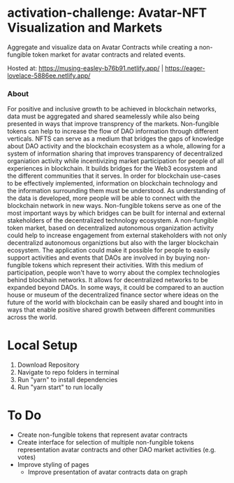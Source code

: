 # activation-challenge: Avatar-NFT Visualization and Markets

Aggregate and visualize data on Avatar Contracts while creating a non-fungible token market for avatar contracts and related events.

Hosted at: https://musing-easley-b76b91.netlify.app/  | https://eager-lovelace-5886ee.netlify.app/

### About 
For positive and inclusive growth to be achieved in blockchain networks, data must be aggregated and shared seamelessly while also being presented in ways that improve transprency of the markets.  Non-fungible tokens can help to increase the flow of DAO information through different verticals. NFTS can serve as a medium that bridges the gaps of knowledge about DAO activity and the blockchain ecosystem as a whole, allowing for a system of information sharing that improves transparency of decentralized organiation activity while incentivizing market participation for people of all experiences in blockchain. It builds bridges for the Web3 ecosystem and the different communities that it serves. In order for blockchain use-cases to be effectively implemented, information on blockchain technology and the information surrounding them must be understood. As understanding of the data is developed, more people will be able to connect with the blockchain network in new ways.
Non-fungible tokens serve as one of the most important ways by which bridges can be built for internal and external stakeholders of the decentralized technology ecosystem. A non-fungible token market, based on decentralized autonomous organization activity could help to increase engagement from external stakeholders with not only decentralizd autonomous organiztions but also with the larger blockchain ecosystem. The application could make it possible for people to easily support activities and events that DAOs are involved in by buying non-fungible tokens which represent their activities. With this medium of participation, people won't have to worry about the complex technologies behind blockhain networks. It allows for decentralized networks to be expanded beyond DAOs. In some ways, it could be compared to an auction house or museum of the decentralized finance sector where ideas on the future of the world with blockchain can be easily shared and bought into in ways that enable positive shared growth between different communities across the world.


# Local Setup

1. Download Repository
2. Navigate to repo folders in terminal
3. Run "yarn" to install dependencies
4. Run "yarn start" to run locally

# To Do

- Create non-fungible tokens that represent avatar contracts
- Create interface for selection of multiple non-fungible tokens representation avatar contracts and other DAO market activities (e.g. votes)
- Improve styling of pages
  - Improve presentation of avatar contracts data on graph 
